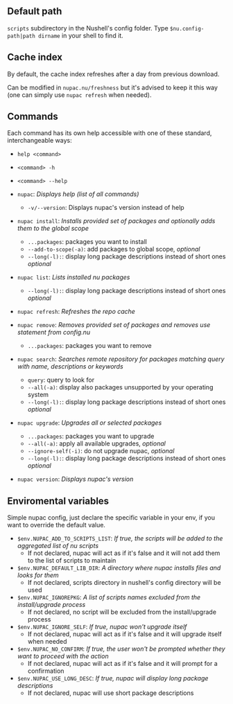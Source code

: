 ## Default path
`scripts` subdirectory in the Nushell's config folder. Type `$nu.config-path|path dirname` in your shell to find it.

## Cache index
By default, the cache index refreshes after a day from previous download.

Can be modified in `nupac.nu/freshness` but it's advised to keep it this way (one can simply use `nupac refresh` when needed).

## Commands
Each command has its own help accessible with one of these standard, interchangeable ways:
- `help <command>`
- `<command> -h`
- `<command> --help`

- `nupac`: *Displays help (list of all commands)*
  - `-v/--version`: Displays nupac's version instead of help
- `nupac install`: *Installs provided set of packages and optionally adds them to the global scope*
  - `...packages`: packages you want to install
  - `--add-to-scope(-a)`: add packages to global scope, *optional*
  - `--long(-l):`: display long package descriptions instead of short ones *optional*

- `nupac list`: *Lists installed nu packages*
  - `--long(-l):`: display long package descriptions instead of short ones *optional*

- `nupac refresh`: *Refreshes the repo cache*

- `nupac remove`: *Removes provided set of packages and removes use statement from config.nu*
  - `...packages`: packages you want to remove

- `nupac search`: *Searches remote repository for packages matching query with name, descriptions or keywords*
  - `query`: query to look for
  - `--all(-a)`: display also packages unsupported by your operating system
  - `--long(-l):`: display long package descriptions instead of short ones *optional*

- `nupac upgrade`: *Upgrades all or selected packages*
  - `...packages`: packages you want to upgrade
  - `--all(-a)`: apply all available upgrades, *optional*
  - `--ignore-self(-i)`: do not upgrade nupac, *optional*
  - `--long(-l):`: display long package descriptions instead of short ones *optional*
- `nupac version`: *Displays nupac's version*
## Enviromental variables
Simple nupac config, just declare the specific variable in your env, if you want to override the default value.

- `$env.NUPAC_ADD_TO_SCRIPTS_LIST`: *If true, the scripts will be added to the aggregated list of nu scripts*
  - If not declared, nupac will act as if it's false and it will not add them to the list of scripts to maintain
- `$env.NUPAC_DEFAULT_LIB_DIR`: *A directory where nupac installs files and looks for them*
  - If not declared, scripts directory in nushell's config directory will be used
- `$env.NUPAC_IGNOREPKG`: *A list of scripts names excluded from the install/upgrade process*
  - If not declared, no script will be excluded from the install/upgrade process
- `$env.NUPAC_IGNORE_SELF`: *If true, nupac won't upgrade itself*
  - If not declared, nupac will act as if it's false and it will upgrade itself when needed
- `$env.NUPAC_NO_CONFIRM`: *If true, the user won't be prompted whether they want to proceed with the action*
  - If not declared, nupac will act as if it's false and it will prompt for a confirmation
- `$env.NUPAC_USE_LONG_DESC`: *If true, nupac will display long package descriptions*
  - If not declared, nupac will use short package descriptions
